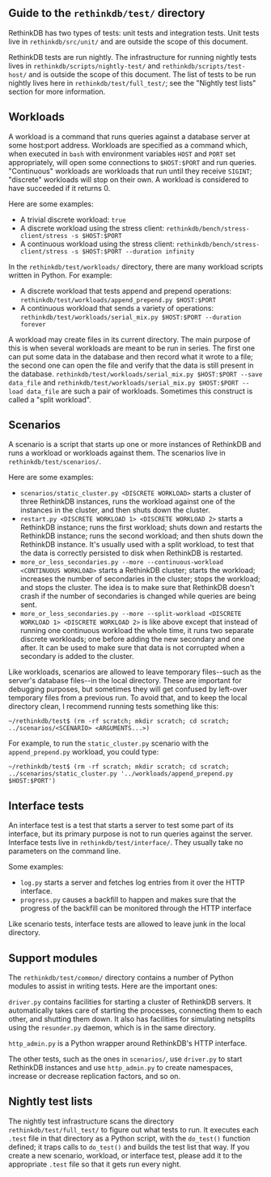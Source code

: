 Guide to the `rethinkdb/test/` directory
---------------------------------------

RethinkDB has two types of tests: unit tests and integration tests. Unit tests
live in `rethinkdb/src/unit/` and are outside the scope of this document.

RethinkDB tests are run nightly. The infrastructure for running nightly tests
lives in `rethinkdb/scripts/nightly-test/` and `rethinkdb/scripts/test-host/`
and is outside the scope of this document. The list of tests to be run nightly
lives here in `rethinkdb/test/full_test/`; see the "Nightly test lists" section
for more information.

Workloads
---------

A workload is a command that runs queries against a database server at some
host:port address. Workloads are specified as a command which, when executed
in `bash` with environment variables `HOST` and `PORT` set appropriately, will
open some connections to `$HOST:$PORT` and run queries. "Continuous" workloads
are workloads that run until they receive `SIGINT`; "discrete" workloads will
stop on their own. A workload is considered to have succeeded if it returns 0.

Here are some examples:
* A trivial discrete workload: 
    `true`
* A discrete workload using the stress client:
    `rethinkdb/bench/stress-client/stress -s $HOST:$PORT`
* A continuous workload using the stress client:
    `rethinkdb/bench/stress-client/stress -s $HOST:$PORT --duration infinity`

In the `rethinkdb/test/workloads/` directory, there are many workload scripts
written in Python. For example:
* A discrete workload that tests append and prepend operations:
    `rethinkdb/test/workloads/append_prepend.py $HOST:$PORT`
* A continuous workload that sends a variety of operations:
    `rethinkdb/test/workloads/serial_mix.py $HOST:$PORT --duration forever`

A workload may create files in its current directory. The main purpose of this
is when several workloads are meant to be run in series. The first one can
put some data in the database and then record what it wrote to a file; the
second one can open the file and verify that the data is still present in the
database. `rethinkdb/test/workloads/serial_mix.py $HOST:$PORT --save data_file`
and `rethinkdb/test/workloads/serial_mix.py $HOST:$PORT --load data_file` are
such a pair of workloads. Sometimes this construct is called a "split workload".

Scenarios
---------

A scenario is a script that starts up one or more instances of RethinkDB and
runs a workload or workloads against them. The scenarios live in
`rethinkdb/test/scenarios/`.

Here are some examples:
* `scenarios/static_cluster.py <DISCRETE WORKLOAD>` starts a cluster of three RethinkDB
    instances, runs the workload against one of the instances in the cluster,
    and then shuts down the cluster.
* `restart.py <DISCRETE WORKLOAD 1> <DISCRETE WORKLOAD 2>` starts a RethinkDB
    instance; runs the first workload; shuts down and restarts the RethinkDB
    instance; runs the second workload; and then shuts down the RethinkDB
    instance. It's usually used with a split workload, to test that the data is
    correctly persisted to disk when RethinkDB is restarted.
* `more_or_less_secondaries.py --more --continuous-workload <CONTINUOUS WORKLOAD>` starts
    a RethinkDB cluster; starts the workload; increases the number of
    secondaries in the cluster; stops the workload; and stops the cluster. The
    idea is to make sure that RethinkDB doesn't crash if the number of
    secondaries is changed while queries are being sent.
* `more_or_less_secondaries.py --more --split-workload <DISCRETE WORKLOAD 1> <DISCRETE WORKLOAD 2>` is
    like above except that instead of running one continuous workload the whole
    time, it runs two separate discrete workloads; one before adding the new
    secondary and one after. It can be used to make sure that data is not
    corrupted when a secondary is added to the cluster.

Like workloads, scenarios are allowed to leave temporary files--such as the
server's database files--in the local directory. These are important for
debugging purposes, but sometimes they will get confused by left-over temporary
files from a previous run. To avoid that, and to keep the local directory clean,
I recommend running tests something like this:

    ~/rethinkdb/test$ (rm -rf scratch; mkdir scratch; cd scratch; ../scenarios/<SCENARIO> <ARGUMENTS...>)

For example, to run the `static_cluster.py` scenario with the
`append_prepend.py` workload, you could type:

    ~/rethinkdb/test$ (rm -rf scratch; mkdir scratch; cd scratch; ../scenarios/static_cluster.py '../workloads/append_prepend.py $HOST:$PORT')

Interface tests
---------------

An interface test is a test that starts a server to test some part of its
interface, but its primary purpose is not to run queries against the server.
Interface tests live in `rethinkdb/test/interface/`. They usually take no
parameters on the command line.

Some examples:
* `log.py` starts a server and fetches log entries from it over the HTTP
    interface.
* `progress.py` causes a backfill to happen and makes sure that the progress of
    the backfill can be monitored through the HTTP interface

Like scenario tests, interface tests are allowed to leave junk in the local
directory.

Support modules
---------------

The `rethinkdb/test/common/` directory contains a number of Python modules to
assist in writing tests. Here are the important ones:

`driver.py` contains facilities for starting a cluster of RethinkDB servers. It
automatically takes care of starting the processes, connecting them to each
other, and shutting them down. It also has facilities for simulating netsplits
using the `resunder.py` daemon, which is in the same directory.

`http_admin.py` is a Python wrapper around RethinkDB's HTTP interface.

The other tests, such as the ones in `scenarios/`, use `driver.py` to start
RethinkDB instances and use `http_admin.py` to create namespaces, increase or
decrease replication factors, and so on.

Nightly test lists
------------------

The nightly test infrastructure scans the directory `rethinkdb/test/full_test/`
to figure out what tests to run. It executes each `.test` file in that directory
as a Python script, with the `do_test()` function defined; it traps calls to
`do_test()` and builds the test list that way. If you create a new scenario,
workload, or interface test, please add it to the appropriate `.test` file so
that it gets run every night.
